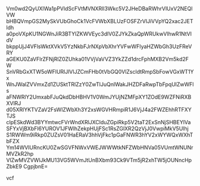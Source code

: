 Vm0wd2QyUXlWa1pPVldScFVtMVNXRll3Wkc5V2JHeDBaRWhrVlUxV2NEQlVW
bHBQVmpGS2MySkVUbGhoCk1VcFVWbXBLUzFOSFZrVlJiVVpYQ2xac2JETldh
a0poVXpKU1NGWnJiR3BTYlZKWVEyc3dlV0ZJYkZkaQpWRUkwVlhwR1NtVldV
bkppUjJ4VFlsWktXVkV5YzNkbFJrNXpVbXhrYVFwWFIyaHZWbGh3UzFReVRY
aGEKU0ZaVFlrZFNjRlZ0ZUhka01VVjVaVVZ3YkZZd1drcFphMXB2Vm5kd2FW
SnVRbGxXTW5oWFlURlJlVlJZCmFHb0tVbGQ0VlZscldtRmpSbFowVGxWT1Yx
WnJWalZVVmxZd1ZUSktTRlZzY0ZwTlJuQnlWakJHZDFaRwpTbFpqUlZwWFls
aFNWRlY2UmxabFJuQkdDbHBHV1V0WmJYUjNZMFpXY1ZOdE9WZFNiRXBXVlRJ
d05XRlYKTVZaV2FsWlZWbXh3Y2xsWGVHRmpiR1J6VjJ4a2FWZEhhRTFXYTJS
clpESkdWd3BYYmtwcFVrWndXRlJXClduZGpiRkp5V2taT2ExSnNjSHBEYlVa
SFYxVjBXbFl6YUROV1JFWlhZekpHUjFSc1RsZGlXR2QzVjJ0VwpiMkV5Ulhj
S1RWWm9iRkp0ZUZsV01HaERaV3hhVjFkc1pGaFNWR3hYV2xWYWQxWXhTbFZX
Ym14WVlURncKU0ZwSGVFNWxVWEJWWWtkNFZWbHNVa05VUmtWNUNrMVZkR2hp
VlZwMVZVWlJkMU13VG5WVmJtUnBXbm93Ck9VTm5jR2xhTW5jOUNncHpZbkE9
CgpjbnE=

vcf
